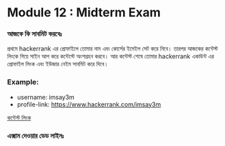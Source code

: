 # Module 12 : Midterm Exam
### আজকে কি সাবমিট করবেঃ

প্রথমে hackerrank এর প্রোফাইলে তোমার নাম এবং কোর্সের ইমেইল সেট করে নিবে। তারপর আজকের কন্টেস্ট লিংকে গিয়ে সাইন আপ করে কন্টেস্টে অংশগ্রহন করবে। আর কন্টেস্ট শেষে তোমার hackerrank একাউন্ট এর প্রোফাইল লিংক এবং ইউজার নেইম সাবমিট করে দিবে।


### Example:
- username: imsay3m
- profile-link: https://www.hackerrank.com/imsay3m


[কন্টেস্ট লিংক]()



### এক্সাম দেওয়ার ডেড লাইনঃ 


